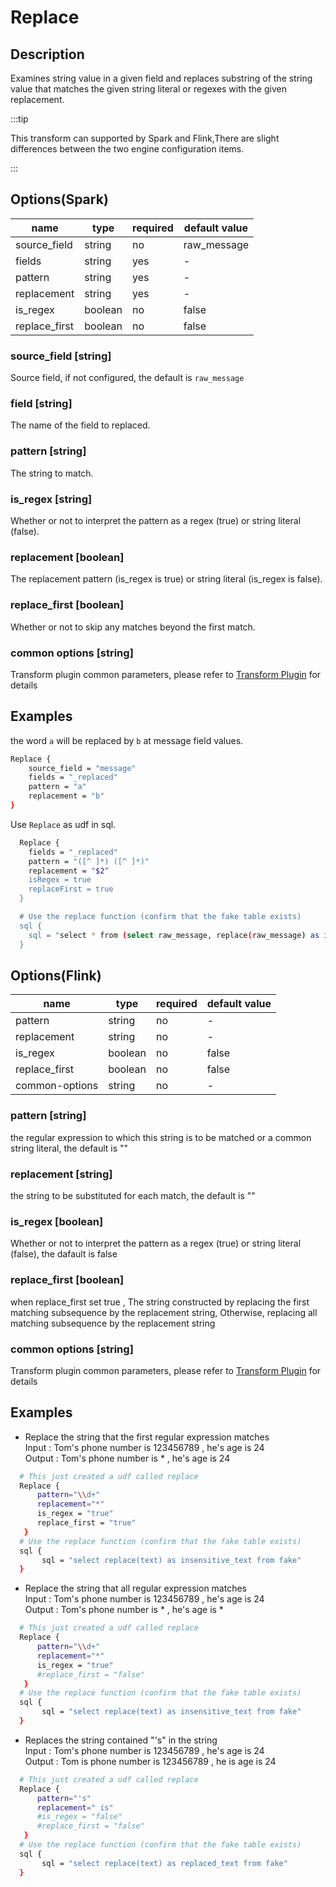 # Replace

## Description

Examines string value in a given field and replaces substring of the string value that matches the given string literal or regexes with the given replacement.

:::tip

This transform can supported by Spark and Flink,There are slight differences between the two engine configuration items.

:::

## Options(Spark)

| name           | type   | required | default value |
| -------------- | ------ | -------- | ------------- |
| source_field   | string | no       | raw_message   |
| fields         | string | yes      | -             |
| pattern        | string | yes      | -             |
| replacement    | string | yes      | -             |
| is_regex       | boolean| no       | false         |
| replace_first  | boolean| no       | false         |

### source_field [string]

Source field, if not configured, the default is `raw_message`

### field [string]

The name of the field to replaced.

### pattern [string]

The string to match.

### is_regex [string]

Whether or not to interpret the pattern as a regex (true) or string literal (false).

### replacement [boolean]

The replacement pattern (is_regex is true) or string literal (is_regex is false).

### replace_first [boolean]

Whether or not to skip any matches beyond the first match.

### common options [string]

Transform plugin common parameters, please refer to [Transform Plugin](common-options.mdx) for details

## Examples
the word `a` will be replaced by `b` at message field values.

```bash
Replace {
    source_field = "message"
    fields = "_replaced"
    pattern = "a"
    replacement = "b"
}
```

Use `Replace` as udf in sql.

```bash
  Replace {
    fields = "_replaced"
    pattern = "([^ ]*) ([^ ]*)"
    replacement = "$2“
    isRegex = true
    replaceFirst = true
  }

  # Use the replace function (confirm that the fake table exists)
  sql {
    sql = "select * from (select raw_message, replace(raw_message) as info_row from fake) t1"
  }
```

## Options(Flink)

| name  | type   | required | default value |
| ----- | ------ | -------- |---------------|
| pattern      | string | no       | -             |
| replacement | string  | no      | -             |
| is_regex | boolean  | no      | false         |
| replace_first | boolean  | no      | false         |
| common-options | string | no       | -             |

### pattern [string]

the regular expression to which this string is to be matched or a common string literal, the default is ""

### replacement [string]

the string to be substituted for each match, the default is ""

### is_regex [boolean]

Whether or not to interpret the pattern as a regex (true) or string literal (false), the dafault is false

### replace_first [boolean]

when replace_first set true , The string constructed by replacing the first matching subsequence by the replacement
string,
Otherwise, replacing all matching subsequence by the replacement string

### common options [string]

Transform plugin common parameters, please refer to [Transform Plugin](common-options.mdx) for details

## Examples

- Replace the string that the first regular expression matches  
  Input : Tom's phone number is 123456789 , he's age is 24  
  Output : Tom's phone number is * , he's age is 24

```bash
  # This just created a udf called replace
  Replace {
      pattern="\\d+"
      replacement="*"
      is_regex = "true"
      replace_first = "true"
   }
  # Use the replace function (confirm that the fake table exists)
  sql {
       sql = "select replace(text) as insensitive_text from fake"
  }
```

- Replace the string that all regular expression matches  
  Input : Tom's phone number is 123456789 , he's age is 24  
  Output : Tom's phone number is * , he's age is *

```bash
  # This just created a udf called replace
  Replace {
      pattern="\\d+"
      replacement="*"
      is_regex = "true"
      #replace_first = "false" 
   }
  # Use the replace function (confirm that the fake table exists)
  sql {
       sql = "select replace(text) as insensitive_text from fake"
  }
```

- Replaces the string contained "'s" in the string  
  Input : Tom's phone number is 123456789 , he's age is 24  
  Output : Tom is phone number is 123456789 , he is age is 24

```bash
  # This just created a udf called replace
  Replace {
      pattern="'s"
      replacement=" is"
      #is_regex = "false"
      #replace_first = "false"
   }
  # Use the replace function (confirm that the fake table exists)
  sql {
       sql = "select replace(text) as replaced_text from fake"
  }
```


